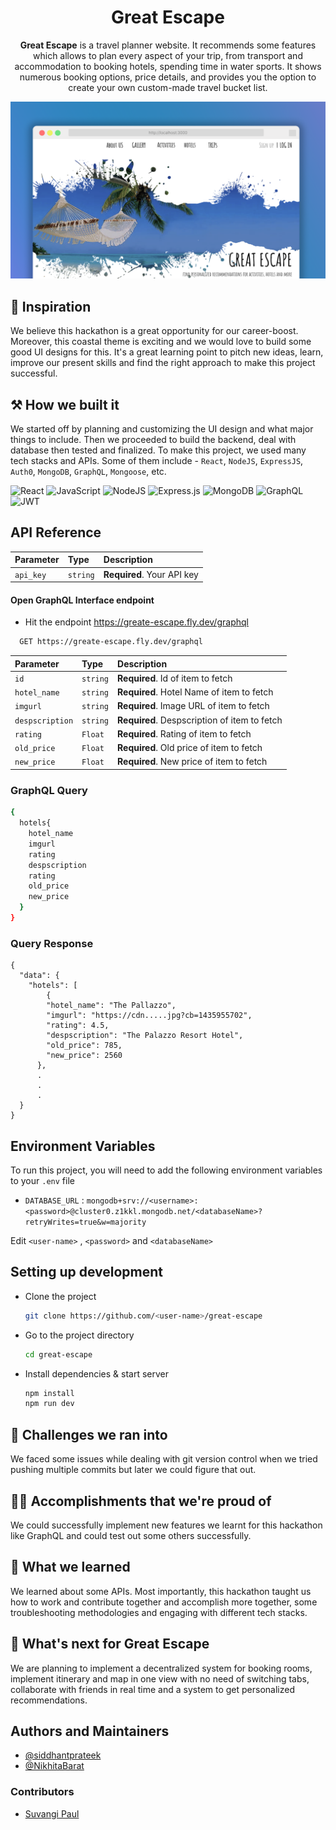 <h1 align="center">Great Escape</h1>

<p align="center">
<b>Great Escape</b> is a travel planner website. It recommends some features which allows to plan every aspect of your trip, from transport and accommodation to booking hotels, spending time in water sports. It shows numerous booking options, price details, and provides you the option to create your own custom-made travel bucket list.
</p>

![](./assets/preview-ge.png)

## 🤩 Inspiration
We believe this hackathon is a great opportunity for our career-boost.  Moreover, this coastal theme is exciting and we would love to build some good UI designs for this. It's a great learning point to pitch new ideas, learn, improve our present skills and find the right approach to make this project successful. 


## ⚒️ How we built it
We started off by planning and customizing the UI design and what major things to include. Then we proceeded to build the backend, deal with database then tested and finalized. To make this project, we used many tech stacks and APIs. Some of them include - `React`, `NodeJS`, `ExpressJS`, `Auth0`, `MongoDB`, `GraphQL`, `Mongoose`, etc.

![React](https://img.shields.io/badge/react-%2320232a.svg?style=for-the-badge&logo=react&logoColor=%2361DAFB)
![JavaScript](https://img.shields.io/badge/javascript-%23323330.svg?style=for-the-badge&logo=javascript&logoColor=%23F7DF1E)
![NodeJS](https://img.shields.io/badge/node.js-6DA55F?style=for-the-badge&logo=node.js&logoColor=white)
![Express.js](https://img.shields.io/badge/express.js-%23404d59.svg?style=for-the-badge&logo=express&logoColor=%2361DAFB)
![MongoDB](https://img.shields.io/badge/MongoDB-%234ea94b.svg?style=for-the-badge&logo=mongodb&logoColor=white)
![GraphQL](https://img.shields.io/badge/-GraphQL-E10098?style=for-the-badge&logo=graphql&logoColor=white)
![JWT](https://img.shields.io/badge/JWT-black?style=for-the-badge&logo=JSON%20web%20tokens)

## API Reference

| Parameter | Type     | Description                |
| :-------- | :------- | :------------------------- |
| `api_key` | `string` | **Required**. Your API key |

#### Open GraphQL Interface endpoint 

- Hit the endpoint https://greate-escape.fly.dev/graphql

```bash
  GET https://greate-escape.fly.dev/graphql
```

| Parameter | Type     | Description                       |
| :-------- | :------- | :-------------------------------- |
| `id`      | `string` | **Required**. Id of item to fetch |
| `hotel_name`     | `string` | **Required**. Hotel Name of item to fetch |
| `imgurl`         | `string` | **Required**. Image URL of item to fetch |
| `despscription`  | `string` | **Required**. Despscription of item to fetch |
| `rating`         | `Float` | **Required**. Rating of item to fetch |
| `old_price`      | `Float` | **Required**. Old price of item to fetch |
| `new_price`      | `Float` | **Required**. New price of item to fetch |


### GraphQL Query
```bash
{
  hotels{
    hotel_name
    imgurl
    rating
    despscription
    rating
    old_price
    new_price
  }
}
```
### Query Response
```response
{
  "data": {
    "hotels": [
        {
        "hotel_name": "The Pallazzo",
        "imgurl": "https://cdn.....jpg?cb=1435955702",
        "rating": 4.5,
        "despscription": "The Palazzo Resort Hotel",
        "old_price": 785,
        "new_price": 2560
      },
      .
      .
      .
  }
}
```

## Environment Variables

To run this project, you will need to add the following environment variables to your `.env` file

- `DATABASE_URL` :  `mongodb+srv://<username>:<password>@cluster0.z1kkl.mongodb.net/<databaseName>?retryWrites=true&w=majority`

Edit `<user-name>` , `<password>` and `<databaseName>` 



##  Setting up development 


- Clone the project
    ```bash
  git clone https://github.com/<user-name>/great-escape
    ```

- Go to the project directory
    ```bash
  cd great-escape
    ```

- Install dependencies & start server
    ```bash
    npm install
    npm run dev
    ```


## 🚩 Challenges we ran into
We faced some issues while dealing with git version control when we tried pushing multiple commits but later we could figure that out. 

## 💪🏻 Accomplishments that we're proud of
We could successfully implement new features we learnt for this hackathon 
like GraphQL and could test out some others successfully.

## 📝 What we learned
We learned about some APIs. Most importantly, this hackathon taught us how to work and contribute together and accomplish more together, some troubleshooting methodologies and engaging with different tech stacks. 

## 🔮 What's next for Great Escape

We are planning to implement a decentralized system for booking rooms, implement itinerary and map in one view with no need of switching tabs, collaborate with friends in real time and a system to get personalized recommendations. 

## Authors and Maintainers

* [@siddhantprateek](https://github.com/siddhantprateek/)
* [@NikhitaBarat](https://github.com/NikhitaBarat)

### Contributors

* [Suvangi Paul](https://github.com/suvangipaul)


